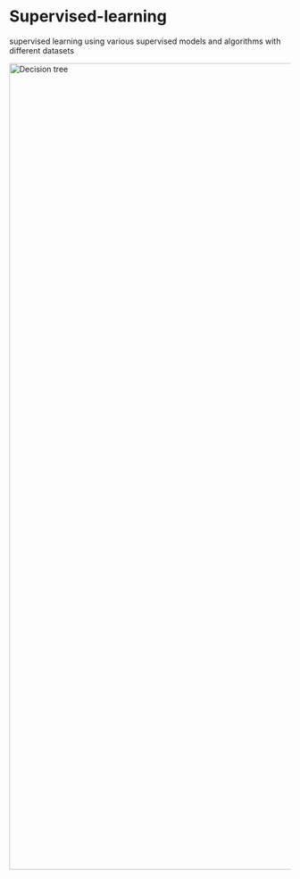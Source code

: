 # Supervised-learning
supervised learning using various supervised models and algorithms with different datasets

<img width="1919" height="1446" alt="Decision tree" src="https://github.com/user-attachments/assets/19e24901-816a-4946-b5ce-3a000bee0113" />
